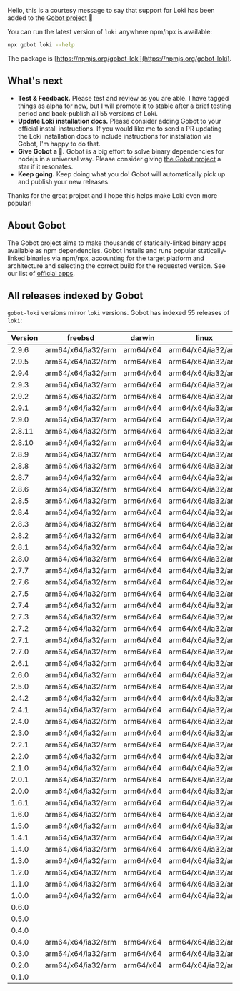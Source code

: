 Hello, this is a courtesy message to say that support for Loki has been added to the [Gobot project](https://www.npmjs.com/package/gobot) 🎸

You can run the latest version of `loki` anywhere npm/npx is available:

```bash
npx gobot loki --help
```

The package is [https://npmjs.org/gobot-loki](https://npmjs.org/gobot-loki).

## What's next

- **Test & Feedback.** Please test and review as you are able. I have tagged things as alpha for now, but I will promote it to stable after a brief testing period and back-publish all 55 versions of Loki.
- **Update Loki installation docs.** Please consider adding Gobot to your official install instructions. If you would like me to send a PR updating the Loki installation docs to include instructions for installation via Gobot, I'm happy to do that.
- **Give Gobot a 💫.** Gobot is a big effort to solve binary dependencies for nodejs in a universal way. Please consider giving [the Gobot project](https://github.com/benallfree/gobot) a star if it resonates.
- **Keep going.** Keep doing what you do! Gobot will automatically pick up and publish your new releases.

Thanks for the great project and I hope this helps make Loki even more popular!

## About Gobot

The Gobot project aims to make thousands of statically-linked binary apps available as npm dependencies. Gobot installs and runs popular statically-linked binaries via npm/npx, accounting for the target platform and architecture and selecting the correct build for the requested version. See our list of [official apps](https://www.npmjs.com/package/gobot#official-gobot-apps).

## All releases indexed by Gobot

`gobot-loki` versions mirror `loki` versions. Gobot has indexed 55 releases of `loki`:

| Version | freebsd            | darwin    | linux              | win32    |
| ------- | ------------------ | --------- | ------------------ | -------- |
| 2.9.6   | arm64/x64/ia32/arm | arm64/x64 | arm64/x64/ia32/arm | x64/ia32 |
| 2.9.5   | arm64/x64/ia32/arm | arm64/x64 | arm64/x64/ia32/arm | x64/ia32 |
| 2.9.4   | arm64/x64/ia32/arm | arm64/x64 | arm64/x64/ia32/arm | x64/ia32 |
| 2.9.3   | arm64/x64/ia32/arm | arm64/x64 | arm64/x64/ia32/arm | x64/ia32 |
| 2.9.2   | arm64/x64/ia32/arm | arm64/x64 | arm64/x64/ia32/arm | x64/ia32 |
| 2.9.1   | arm64/x64/ia32/arm | arm64/x64 | arm64/x64/ia32/arm | x64/ia32 |
| 2.9.0   | arm64/x64/ia32/arm | arm64/x64 | arm64/x64/ia32/arm | x64/ia32 |
| 2.8.11  | arm64/x64/ia32/arm | arm64/x64 | arm64/x64/ia32/arm | x64/ia32 |
| 2.8.10  | arm64/x64/ia32/arm | arm64/x64 | arm64/x64/ia32/arm | x64/ia32 |
| 2.8.9   | arm64/x64/ia32/arm | arm64/x64 | arm64/x64/ia32/arm | x64/ia32 |
| 2.8.8   | arm64/x64/ia32/arm | arm64/x64 | arm64/x64/ia32/arm | x64/ia32 |
| 2.8.7   | arm64/x64/ia32/arm | arm64/x64 | arm64/x64/ia32/arm | x64/ia32 |
| 2.8.6   | arm64/x64/ia32/arm | arm64/x64 | arm64/x64/ia32/arm | x64/ia32 |
| 2.8.5   | arm64/x64/ia32/arm | arm64/x64 | arm64/x64/ia32/arm | x64/ia32 |
| 2.8.4   | arm64/x64/ia32/arm | arm64/x64 | arm64/x64/ia32/arm | x64/ia32 |
| 2.8.3   | arm64/x64/ia32/arm | arm64/x64 | arm64/x64/ia32/arm | x64/ia32 |
| 2.8.2   | arm64/x64/ia32/arm | arm64/x64 | arm64/x64/ia32/arm | x64/ia32 |
| 2.8.1   | arm64/x64/ia32/arm | arm64/x64 | arm64/x64/ia32/arm | x64/ia32 |
| 2.8.0   | arm64/x64/ia32/arm | arm64/x64 | arm64/x64/ia32/arm | x64/ia32 |
| 2.7.7   | arm64/x64/ia32/arm | arm64/x64 | arm64/x64/ia32/arm | x64/ia32 |
| 2.7.6   | arm64/x64/ia32/arm | arm64/x64 | arm64/x64/ia32/arm | x64/ia32 |
| 2.7.5   | arm64/x64/ia32/arm | arm64/x64 | arm64/x64/ia32/arm | x64/ia32 |
| 2.7.4   | arm64/x64/ia32/arm | arm64/x64 | arm64/x64/ia32/arm | x64/ia32 |
| 2.7.3   | arm64/x64/ia32/arm | arm64/x64 | arm64/x64/ia32/arm | x64/ia32 |
| 2.7.2   | arm64/x64/ia32/arm | arm64/x64 | arm64/x64/ia32/arm | x64/ia32 |
| 2.7.1   | arm64/x64/ia32/arm | arm64/x64 | arm64/x64/ia32/arm | x64/ia32 |
| 2.7.0   | arm64/x64/ia32/arm | arm64/x64 | arm64/x64/ia32/arm | x64/ia32 |
| 2.6.1   | arm64/x64/ia32/arm | arm64/x64 | arm64/x64/ia32/arm | x64/ia32 |
| 2.6.0   | arm64/x64/ia32/arm | arm64/x64 | arm64/x64/ia32/arm | x64/ia32 |
| 2.5.0   | arm64/x64/ia32/arm | arm64/x64 | arm64/x64/ia32/arm | x64/ia32 |
| 2.4.2   | arm64/x64/ia32/arm | arm64/x64 | arm64/x64/ia32/arm | x64/ia32 |
| 2.4.1   | arm64/x64/ia32/arm | arm64/x64 | arm64/x64/ia32/arm | x64/ia32 |
| 2.4.0   | arm64/x64/ia32/arm | arm64/x64 | arm64/x64/ia32/arm | x64/ia32 |
| 2.3.0   | arm64/x64/ia32/arm | arm64/x64 | arm64/x64/ia32/arm | x64/ia32 |
| 2.2.1   | arm64/x64/ia32/arm | arm64/x64 | arm64/x64/ia32/arm | x64/ia32 |
| 2.2.0   | arm64/x64/ia32/arm | arm64/x64 | arm64/x64/ia32/arm | x64/ia32 |
| 2.1.0   | arm64/x64/ia32/arm | arm64/x64 | arm64/x64/ia32/arm | x64      |
| 2.0.1   | arm64/x64/ia32/arm | arm64/x64 | arm64/x64/ia32/arm | x64      |
| 2.0.0   | arm64/x64/ia32/arm | arm64/x64 | arm64/x64/ia32/arm | x64      |
| 1.6.1   | arm64/x64/ia32/arm | arm64/x64 | arm64/x64/ia32/arm | x64      |
| 1.6.0   | arm64/x64/ia32/arm | arm64/x64 | arm64/x64/ia32/arm | x64      |
| 1.5.0   | arm64/x64/ia32/arm | arm64/x64 | arm64/x64/ia32/arm | x64      |
| 1.4.1   | arm64/x64/ia32/arm | arm64/x64 | arm64/x64/ia32/arm | x64      |
| 1.4.0   | arm64/x64/ia32/arm | arm64/x64 | arm64/x64/ia32/arm | x64      |
| 1.3.0   | arm64/x64/ia32/arm | arm64/x64 | arm64/x64/ia32/arm | x64      |
| 1.2.0   | arm64/x64/ia32/arm | arm64/x64 | arm64/x64/ia32/arm | x64      |
| 1.1.0   | arm64/x64/ia32/arm | arm64/x64 | arm64/x64/ia32/arm | x64      |
| 1.0.0   | arm64/x64/ia32/arm | arm64/x64 | arm64/x64/ia32/arm | x64      |
| 0.6.0   |                    |           |                    |          |
| 0.5.0   |                    |           |                    |          |
| 0.4.0   |                    |           |                    |          |
| 0.4.0   | arm64/x64/ia32/arm | arm64/x64 | arm64/x64/ia32/arm | x64      |
| 0.3.0   | arm64/x64/ia32/arm | arm64/x64 | arm64/x64/ia32/arm | x64      |
| 0.2.0   | arm64/x64/ia32/arm | arm64/x64 | arm64/x64/ia32/arm | x64      |
| 0.1.0   |                    |           |                    |          |
